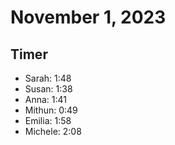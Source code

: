 # November 1, 2023

## Timer

- Sarah: 1:48
- Susan: 1:38
- Anna: 1:41
- Mithun: 0:49
- Emilia: 1:58
- Michele: 2:08
